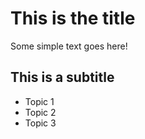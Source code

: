 # This is the title

Some simple text goes here!

## This is a subtitle
- Topic 1
- Topic 2
- Topic 3